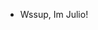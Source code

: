- Wssup, Im Julio!
<!---
JulioPeretti/JulioPeretti is a ✨ special ✨ repository because its `README.md` (this file) appears on your GitHub profile.
You can click the Preview link to take a look at your changes.
--->
